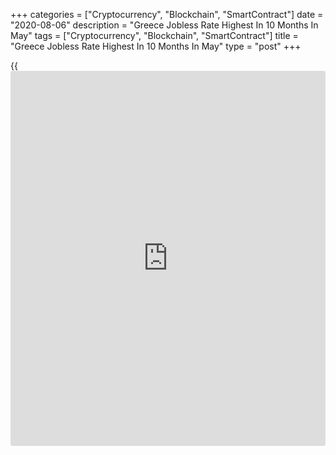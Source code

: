 +++
categories = ["Cryptocurrency", "Blockchain", "SmartContract"]
date = "2020-08-06"
description = "Greece Jobless Rate Highest In 10 Months In May"
tags = ["Cryptocurrency", "Blockchain", "SmartContract"]
title = "Greece Jobless Rate Highest In 10 Months In May"
type = "post"
+++

{{<iframe id="large-banner" src="https://www.bounty.group/#slide=6.0" width="100%" height="600" scrolling="no" style="border: 0px solid rgb(216, 221, 230); border-radius: 3px;">}}

Greece's jobless rate rose to the highest in ten months in May, figures
from the Hellenic Statistical Authority showed on Thursday.

The jobless rate rose to 17.0 percent in May from an upwardly revised
15.7 percent in April. In the same period last year, the unemployment
rate was 17.2 percent.

The latest rise in unemployment was the highest since July last year,
when it was 17.1 percent.

The number of unemployed decreased by 52,396 persons to 764,912 in May
from 817,308 in the previous year.

The youth unemployment rate, which is applied to the 15-24 age group,
rose to 37.5 percent in May from 32.2 percent in the same month last
year.

The employment decreased by 193,312 to 3.73 million persons in May from
3.92 million a year ago.

For comments and feedback [contact](https://www.playgroundfx.com/contact/): editorial@rtt[news](https://www.letsplayfx.com/blog/forex-news-website/).com

[Economic News][1]

 **What parts of the world are seeing the best (and worst) economic
performances lately? Click[here][2] to check out our [Econ Scorecard][2]
and find out! See up-to-the-moment [ranking](https://www.playgroundfx.com/blog/crypto-exchange-ranking/)s for the best and worst
performers in [GDP][2], [unemployment rate][3], [inflation][4] and much
more.**

   1. www.rtt[news](https://www.letsplayfx.com/blog/forex-news-website/).com/Content/EconomicNews.aspx
   2. www.rtt[news](https://www.letsplayfx.com/blog/forex-news-website/).com/economic-scorecard/world-rank/GDP/highest-performance.aspx
   3. www.rtt[news](https://www.letsplayfx.com/blog/forex-news-website/).com/economic-scorecard/world-rank/unemployment-rate/lowest-performance.aspx
   4. www.rtt[news](https://www.letsplayfx.com/blog/forex-news-website/).com/economic-scorecard/world-rank/CPI/highest-performance.aspx